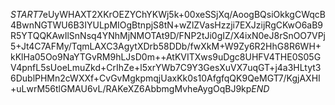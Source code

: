 $START$7eUyWHAXT2XKrOEZYChYKWj5k+00xeSSjXq/AoogBQsiOkkgCWqcB4BwnNGTWU6B3IYULpMIOgBtnpjS8tN+wZlZVasHzzji7EXJzijRgCKwO6aB9R5YTQQKAwIlSnNsq4YNhMjNMOTAt9D/FNP2tJi0gIZ/X4ixN0eJ8rSnOO7VPj5+Jt4C7AFMy/TqmLAXC3AgytXDrb58DDb/fwXkM+W9Zy6R2HhG8R6WH+kKlHa05Oo9NaYTGvRM9hLJsD0m++AtKVITXws9uDgc8UHFV4THE0S05GV4pnfL5sUoeLmuZkd+CrIhZe+l5xrYWb7C9Y3GesXuVX7uqGT+j4a3HLtyt36DublPHMn2cWXXf+CvGvMgkpmqjUaxKk0s10AfgfqQK9QeMGT7/KgjAXHI+uLwrM56tlGMAU6vL/RAKeXZ6AbbmgMvheAygOqBJ9kp$END$